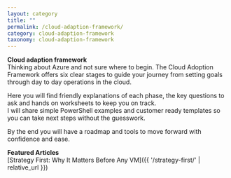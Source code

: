 ```yaml
---
layout: category
title: ""
permalink: /cloud-adaption-framework/
category: cloud-adaption-framework
taxonomy: cloud-adaption-framework
---
```

**Cloud adaption framework**<br>
Thinking about Azure and not sure where to begin. The Cloud Adoption Framework offers six clear stages to guide your journey from setting goals through day to day operations in the cloud. 

Here you will find friendly explanations of each phase, the key questions to ask and hands on worksheets to keep you on track.<br>
I will share simple PowerShell examples and customer ready templates so you can take next steps without the guesswork. 

By the end you will have a roadmap and tools to move forward with confidence and ease.

**Featured Articles**<br>
[Strategy First: Why It Matters Before Any VM]({{ '/strategy-first/' | relative_url }})


